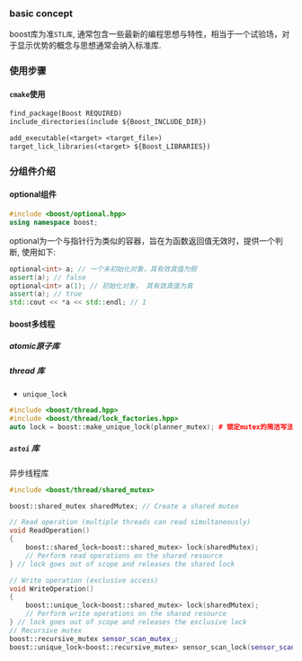 ### basic concept
boost库为准`STL库`, 通常包含一些最新的编程思想与特性，相当于一个试验场，对于显示优势的概念与思想通常会纳入标准库.
### 使用步骤
#### `cmake`使用
```CMakelists.txt
find_package(Boost REQUIRED)
include_directories(include ${Boost_INCLUDE_DIR})

add_executable(<target> <target_file>)
target_lick_libraries(<target> ${Boost_LIBRARIES})
```
### 分组件介绍
#### optional组件
```cpp
#include <boost/optional.hpp>
using namespace boost;
```
optional为一个与指针行为类似的容器，旨在为函数返回值无效时，提供一个判断, 使用如下:
```cpp
optional<int> a; // 一个未初始化对象，其有效真值为假
assert(a); // false
optional<int> a(1); // 初始化对象， 其有效真值为真
assert(a); // true
std::cout << *a << std::endl; // 1
```
#### boost多线程
##### atomic原子库
##### thread 库
- `unique_lock`
```cpp
#include <boost/thread.hpp>
#include <boost/thread/lock_factories.hpp>
auto lock = boost::make_unique_lock(planner_mutex); # 锁定mutex的简洁写法, 不必详细写出mutex的类型
```
##### `astoi` 库
异步线程库

```C++
#include <boost/thread/shared_mutex>

boost::shared_mutex sharedMutex; // Create a shared mutex

// Read operation (multiple threads can read simultaneously)
void ReadOperation()
{
    boost::shared_lock<boost::shared_mutex> lock(sharedMutex);
    // Perform read operations on the shared resource
} // lock goes out of scope and releases the shared lock

// Write operation (exclusive access)
void WriteOperation()
{
    boost::unique_lock<boost::shared_mutex> lock(sharedMutex);
    // Perform write operations on the shared resource
} // lock goes out of scope and releases the exclusive lock
// Recursive mutex
boost::recursive_mutex sensor_scan_mutex_;
boost::unique_lock<boost::recursive_mutex> sensor_scan_lock(sensor_scan_mutex_);
```

